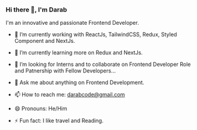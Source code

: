 ### Hi there 👋, I'm Darab

I'm an innovative and passionate Frontend Developer.



 - 🔭 I’m currently working with ReactJs, TailwindCSS, Redux, Styled Component and NextJs.

- 🌱 I’m currently learning more on Redux and NextJs.

- 👯 I’m looking for Interns and to collaborate on Frontend Developer Role and Patnership with Fellow Developers...

- 💬 Ask me about anything on Frontend Development.

- 📫 How to reach me: darabcode@gmail.com

- 😄 Pronouns: He/Him

- ⚡ Fun fact: I like travel and Reading.


